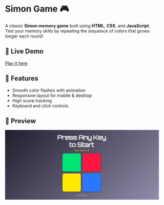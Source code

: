 # Simon Game 🎮

A classic **Simon memory game** built using **HTML**, **CSS**, and **JavaScript**.  
Test your memory skills by repeating the sequence of colors that grows longer each round!

## 🔗 Live Demo
[Play it here](https://Aldin-K-Immanuel.github.io/simon-game)

## 🚀 Features
- Smooth color flashes with animation
- Responsive layout for mobile & desktop
- High score tracking
- Keyboard and click controls

## 📸 Preview
![Simon Game Screenshot](simon-game.JPG)